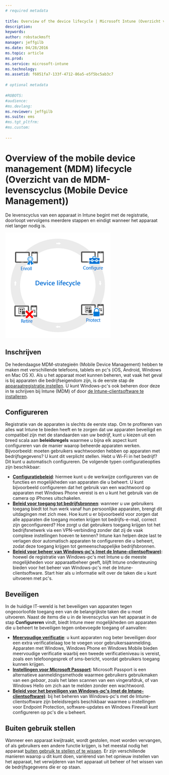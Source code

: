 ```yaml
---
# required metadata

title: Overview of the device lifecycle | Microsoft Intune (Overzicht van de apparaatlevenscyclus | Microsoft Intune)
description:
keywords:
author: robstackmsft
manager: jeffgilb
ms.date: 04/28/2016
ms.topic: article
ms.prod:
ms.service: microsoft-intune
ms.technology:
ms.assetid: f6051fa7-133f-4712-86a5-e5f5bc5ab3c7

# optional metadata

#ROBOTS:
#audience:
#ms.devlang:
ms.reviewer: jeffgilb
ms.suite: ems
#ms.tgt_pltfrm:
#ms.custom:

---
```


# Overview of the mobile device management (MDM) lifecycle (Overzicht van de MDM-levenscyclus (Mobile Device Management))

De levenscyclus van een apparaat in Intune begint met de registratie, doorloopt vervolgens meerdere stappen en eindigt wanneer het apparaat niet langer nodig is.

![De levenscyclus van apparaten](./media/device-lifecycle.png "the Intune device lifecycle")

## Inschrijven
De hedendaagse MDM-strategieën (Mobile Device Management) hebben te maken met verschillende telefoons, tablets en pc's (iOS, Android, Windows en Mac OS X). Als u het apparaat moet kunnen beheren, wat vaak het geval is bij apparaten die bedrijfseigendom zijn, is de eerste stap de [apparaatregistratie instellen](enroll-devices-in-microsoft-intune.md). U kunt Windows-pc's ook beheren door deze in te schrijven bij Intune (MDM) of door [de Intune-clientsoftware te installeren](manage-windows-pcs-with-microsoft-intune.md).

## Configureren
Registratie van de apparaten is slechts de eerste stap. Om te profiteren van alles wat Intune te bieden heeft en te zorgen dat uw apparaten beveiligd en compatibel zijn met de standaarden van uw bedrijf, kunt u kiezen uit een breed scala aan **beleidsregels** waarmee u bijna elk aspect kunt configureren van de manier waarop beheerde apparaten werken. Bijvoorbeeld: moeten gebruikers wachtwoorden hebben op apparaten met bedrijfsgegevens? U kunt dit verplicht stellen. Hebt u Wi-Fi in het bedrijf? Dit kunt u automatisch configureren. De volgende typen configuratieopties zijn beschikbaar:

- [**Configuratiebeleid**](manage-settings-and-features-on-your-devices-with-microsoft-intune-policies.md): hiermee kunt u de werkwijze configureren van de functies en mogelijkheden van apparaten die u beheert. U kunt bijvoorbeeld configureren dat het gebruik van een wachtwoord op apparaten met Windows Phone vereist is en u kunt het gebruik van de camera op iPhones uitschakelen.
- [**Beleid voor toegang tot bedrijfsbronnen**](enable-access-to-company-resources-with-microsoft-intune.md): wanneer u uw gebruikers toegang biedt tot hun werk vanaf hun persoonlijke apparaten, brengt dit uitdagingen met zich mee. Hoe kunt u er bijvoorbeeld voor zorgen dat alle apparaten die toegang moeten krijgen tot bedrijfs-e-mail, correct zijn geconfigureerd? Hoe zorgt u dat gebruikers toegang krijgen tot het bedrijfsnetwerk via een VPN-verbinding zonder dat zij de vaak complexe instellingen hoeven te kennen? Intune kan helpen deze last te verlagen door automatisch apparaten te configureren die u beheert, zodat deze toegang krijgen tot gemeenschappelijke bedrijfsbronnen.
- [**Beleid voor beheer van Windows-pc's (met de Intune-clientsoftware)**](common-windows-pc-management-tasks-with-the-microsoft-intune-computer-client.md): hoewel de registratie van Windows-pc's met Intune u de meeste mogelijkheden voor apparaatbeheer geeft, blijft Intune ondersteuning bieden voor het beheer van Windows-pc's met de Intune-clientsoftware. Start hier als u informatie wilt over de taken die u kunt uitvoeren met pc's.

## Beveiligen
In de huidige IT-wereld is het beveiligen van apparaten tegen ongeoorloofde toegang een van de belangrijkste taken die u moet uitvoeren. Naast de items die u in de levenscyclus van het apparaat in de stap **Configureren** vindt, biedt Intune meer mogelijkheden om apparaten die u beheert te beveiligen tegen onbevoegde toegang of aanvallen:
- [**Meervoudige verificatie**](protect-windows-devices-with-multi-factor-authentication.md): u kunt apparaten nog beter beveiligen door een extra verificatielaag toe te voegen voor gebruikersaanmelding. Apparaten met Windows, Windows Phone en Windows Mobile bieden meervoudige verificatie waarbij een tweede verificatieniveau is vereist, zoals een telefoongesprek of sms-bericht, voordat gebruikers toegang kunnen krijgen.
- [**Instellingen voor Microsoft Passport**](control-microsoft-passport-settings-on-devices-with-microsoft-intune.md): Microsoft Passport is een alternatieve aanmeldingsmethode waarmee gebruikers gebruikmaken van een *gebaar*, zoals het laten scannen van een vingerafdruk, of van Windows Hello om zich aan te melden zonder een wachtwoord.
- [**Beleid voor het beveiligen van Windows-pc's (met de Intune-clientsoftware)**](policies-to-protect-windows-pcs-in-microsoft-intune.md): bij het beheren van Windows-pc's met de Intune-clientsoftware zijn beleidsregels beschikbaar waarmee u instellingen voor Endpoint Protection, software-updates en Windows Firewall kunt configureren op pc's die u beheert.

## Buiten gebruik stellen
Wanneer een apparaat kwijtraakt, wordt gestolen, moet worden vervangen, of als gebruikers een andere functie krijgen, is het meestal nodig het apparaat [buiten gebruik te stellen of te wissen](use-remote-wipe-to-help-protect-data-using-microsoft-intune.md). Er zijn verschillende manieren waarop u dit kunt doen, variërend van het opnieuw instellen van het apparaat, het verwijderen van het apparaat uit beheer of het wissen van de bedrijfsgegevens die er op staan.


<!--HONumber=May16_HO2-->


